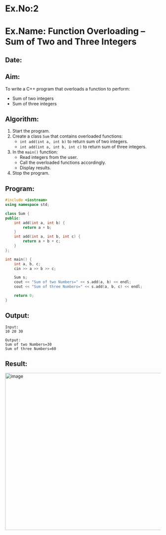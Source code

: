# Ex.No:2  
# Ex.Name: Function Overloading – Sum of Two and Three Integers  

## Date:  

## Aim:  
To write a C++ program that overloads a function to perform:  
- Sum of two integers  
- Sum of three integers  

## Algorithm:  
1. Start the program.  
2. Create a class `Sum` that contains overloaded functions:  
   - `int add(int a, int b)` to return sum of two integers.  
   - `int add(int a, int b, int c)` to return sum of three integers.  
3. In the `main()` function:  
   - Read integers from the user.  
   - Call the overloaded functions accordingly.  
   - Display results.  
4. Stop the program.  

## Program:
```cpp
#include <iostream>
using namespace std;

class Sum {
public:
    int add(int a, int b) {
        return a + b;
    }
    int add(int a, int b, int c) {
        return a + b + c;
    }
};

int main() {
    int a, b, c;
    cin >> a >> b >> c;

    Sum s;
    cout << "Sum of two Numbers=" << s.add(a, b) << endl;
    cout << "Sum of three Numbers=" << s.add(a, b, c) << endl;

    return 0;
}
```

## Output:
```
Input:
10 20 30

Output:
Sum of two Numbers=30
Sum of three Numbers=60
```
## Result:
<img width="868" height="508" alt="image" src="https://github.com/user-attachments/assets/d360a256-1f28-4838-8d75-48465d40abdc" />

